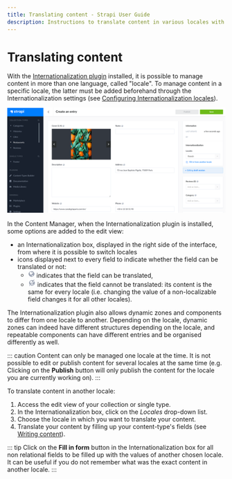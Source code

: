```yaml
---
title: Translating content - Strapi User Guide
description: Instructions to translate content in various locales with i18n plugin
---
```


# Translating content

With the [Internationalization plugin](/user-docs/latest/plugins/strapi-plugins.md#internationalization-plugin) installed, it is possible to manage content in more than one language, called "locale". To manage content in a specific locale, the latter must be added beforehand through the Internationalization settings (see [Configuring Internationalization locales](../settings/managing-global-settings.md#configuring-internationalization-locales)).

![Edit view of a localizable content-type](../assets/content-manager/content-manager_translate.png)

In the Content Manager, when the Internationalization plugin is installed, some options are added to the edit view:

- an Internationalization box, displayed in the right side of the interface, from where it is possible to switch locales
- icons displayed next to every field to indicate whether the field can be translated or not:
  - <img width="16" src="../assets/content-manager/icon_localizable.png"> indicates that the field can be translated,
  - <img width="18" src="../assets/content-manager/icon_non-localizable.png"> indicates that the field cannot be translated: its content is the same for every locale (i.e. changing the value of a non-localizable field changes it for all other locales).

The Internationalization plugin also allows dynamic zones and components to differ from one locale to another. Depending on the locale, dynamic zones can indeed have different structures depending on the locale, and repeatable components can have different entries and be organised differently as well.

::: caution
Content can only be managed one locale at the time. It is not possible to edit or publish content for several locales at the same time (e.g. Clicking on the **Publish** button will only publish the content for the locale you are currently working on).
:::

To translate content in another locale:

1. Access the edit view of your collection or single type.
2. In the Internationalization box, click on the *Locales* drop-down list.
3. Choose the locale in which you want to translate your content.
4. Translate your content by filling up your content-type's fields (see [Writing content](writing-content.md)). 

::: tip
Click on the **Fill in form** button in the Internationalization box for all non relational fields to be filled up with the values of another chosen locale. It can be useful if you do not remember what was the exact content in another locale.
:::